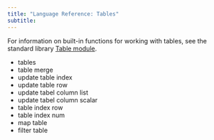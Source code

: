 ```yaml
---
title: "Language Reference: Tables"
subtitle:
---
```


For information on built-in functions for working with tables, see the standard
library [Table module](/stdlib/Table).

- tables
- table merge
- update table index
- update table row
- update tabel column list
- update tabel column scalar
- table index row
- table index num
- map table
- filter table
